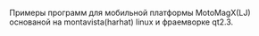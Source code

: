 Примеры программ для мобильной платформы MotoMagX(LJ) основаной на montavista(harhat) linux и фраемворке qt2.3.

